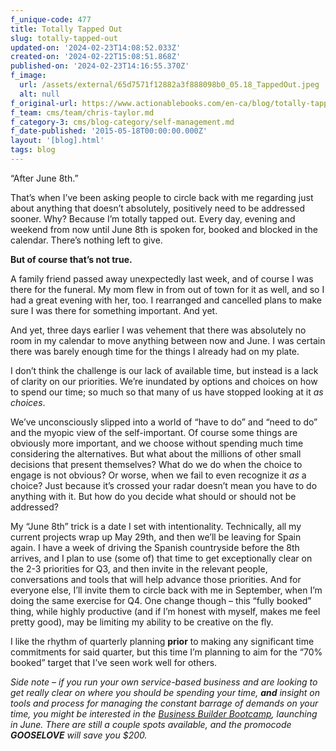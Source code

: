 ```yaml
---
f_unique-code: 477
title: Totally Tapped Out
slug: totally-tapped-out
updated-on: '2024-02-23T14:08:52.033Z'
created-on: '2024-02-22T15:08:51.868Z'
published-on: '2024-02-23T14:16:55.370Z'
f_image:
  url: /assets/external/65d7571f12882a3f888098b0_05.18_TappedOut.jpeg
  alt: null
f_original-url: https://www.actionablebooks.com/en-ca/blog/totally-tapped-out/
f_team: cms/team/chris-taylor.md
f_category-3: cms/blog-category/self-management.md
f_date-published: '2015-05-18T00:00:00.000Z'
layout: '[blog].html'
tags: blog
---
```


“After June 8th.”

That’s when I’ve been asking people to circle back with me regarding just about anything that doesn’t absolutely, positively need to be addressed sooner. Why? Because I’m totally tapped out. Every day, evening and weekend from now until June 8th is spoken for, booked and blocked in the calendar. There’s nothing left to give.

**But of course that’s not true.**

A family friend passed away unexpectedly last week, and of course I was there for the funeral. My mom flew in from out of town for it as well, and so I had a great evening with her, too. I rearranged and cancelled plans to make sure I was there for something important. And yet.

And yet, three days earlier I was vehement that there was absolutely no room in my calendar to move anything between now and June. I was certain there was barely enough time for the things I already had on my plate.

I don’t think the challenge is our lack of available time, but instead is a lack of clarity on our priorities. We’re inundated by options and choices on how to spend our time; so much so that many of us have stopped looking at it _as choices_.

We’ve unconsciously slipped into a world of “have to do” and “need to do” and the myopic view of the self-important. Of course some things are obviously more important, and we choose without spending much time considering the alternatives. But what about the millions of other small decisions that present themselves? What do we do when the choice to engage is not obvious? Or worse, when we fail to even recognize it _as_ a choice? Just because it’s crossed your radar doesn’t mean you have to do anything with it. But how do you decide what should or should not be addressed?

My “June 8th” trick is a date I set with intentionality. Technically, all my current projects wrap up May 29th, and then we’ll be leaving for Spain again. I have a week of driving the Spanish countryside before the 8th arrives, and I plan to use (some of) that time to get exceptionally clear on the 2-3 priorities for Q3, and then invite in the relevant people, conversations and tools that will help advance those priorities. And for everyone else, I’ll invite them to circle back with me in September, when I’m doing the same exercise for Q4. One change though – this “fully booked” thing, while highly productive (and if I’m honest with myself, makes me feel pretty good), may be limiting my ability to be creative on the fly.

I like the rhythm of quarterly planning **prior** to making any significant time commitments for said quarter, but this time I’m planning to aim for the “70% booked” target that I’ve seen work well for others.

_Side note – if you run your own service-based business and are looking to get really clear on where you should be spending your time,_ **_and_** _insight on tools and process for managing the constant barrage of demands on your time, you might be interested in the_ [_Business Builder Bootcamp_](https://www.actionablebooks.com/bootcamp)_, launching in June. There are still a couple spots available, and the promocode_ **_GOOSELOVE_** _will save you $200._
